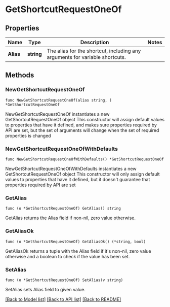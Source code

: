 # GetShortcutRequestOneOf

## Properties

Name | Type | Description | Notes
------------ | ------------- | ------------- | -------------
**Alias** | **string** | The alias for the shortcut, including any arguments for variable shortcuts. | 

## Methods

### NewGetShortcutRequestOneOf

`func NewGetShortcutRequestOneOf(alias string, ) *GetShortcutRequestOneOf`

NewGetShortcutRequestOneOf instantiates a new GetShortcutRequestOneOf object
This constructor will assign default values to properties that have it defined,
and makes sure properties required by API are set, but the set of arguments
will change when the set of required properties is changed

### NewGetShortcutRequestOneOfWithDefaults

`func NewGetShortcutRequestOneOfWithDefaults() *GetShortcutRequestOneOf`

NewGetShortcutRequestOneOfWithDefaults instantiates a new GetShortcutRequestOneOf object
This constructor will only assign default values to properties that have it defined,
but it doesn't guarantee that properties required by API are set

### GetAlias

`func (o *GetShortcutRequestOneOf) GetAlias() string`

GetAlias returns the Alias field if non-nil, zero value otherwise.

### GetAliasOk

`func (o *GetShortcutRequestOneOf) GetAliasOk() (*string, bool)`

GetAliasOk returns a tuple with the Alias field if it's non-nil, zero value otherwise
and a boolean to check if the value has been set.

### SetAlias

`func (o *GetShortcutRequestOneOf) SetAlias(v string)`

SetAlias sets Alias field to given value.



[[Back to Model list]](../README.md#documentation-for-models) [[Back to API list]](../README.md#documentation-for-api-endpoints) [[Back to README]](../README.md)


